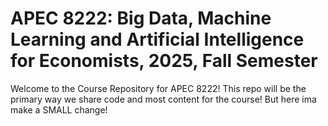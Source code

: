 # APEC 8222: Big Data, Machine Learning and Artificial Intelligence for Economists, 2025, Fall Semester

Welcome to the Course Repository for APEC 8222! This repo will be the primary way we share code and most content for the course! But here ima make a SMALL change!
